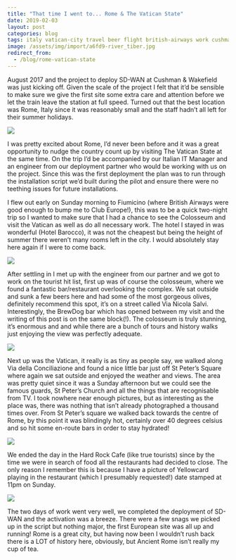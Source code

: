 ```yaml
---
title: "That time I went to... Rome & The Vatican State"
date: 2019-02-03
layout: post
categories: blog
tags: italy vatican-city travel beer flight british-airways work cushman
image: /assets/img/import/a6fd9-river_tiber.jpg
redirect_from:
  - /blog/rome-vatican-state
---
```


August 2017 and the project to deploy SD-WAN at Cushman & Wakefield was just kicking off. Given the scale of the project I felt that it’d be sensible to make sure we give the first site some extra care and attention before we let the train leave the station at full speed. Turned out that the best location was Rome, Italy since it was reasonably small and the staff hadn’t all left for their summer holidays.

![][photo-1]

I was pretty excited about Rome, I’d never been before and it was a great opportunity to nudge the country count up by visiting The Vatican State at the same time. On the trip I’d be accompanied by our Italian IT Manager and an engineer from our deployment partner who would be working with us on the project. Since this was the first deployment the plan was to run through the installation script we’d built during the pilot and ensure there were no teething issues for future installations.

I flew out early on Sunday morning to Fiumicino (where British Airways were good enough to bump me to Club Europe!), this was to be a quick two-night trip so I wanted to make sure that I had a chance to see the Colosseum and visit the Vatican as well as do all necessary work. The hotel I stayed in was wonderful (Hotel Barocco), it was not the cheapest but being the height of summer there weren’t many rooms left in the city. I would absolutely stay here again if I were to come back.

![][photo-2]

After settling in I met up with the engineer from our partner and we got to work on the tourist hit list, first up was of course the colosseum, where we found a fantastic bar/restaurant overlooking the complex. We sat outside and sunk a few beers here and had some of the most gorgeous olives, definitely recommend this spot, it’s on a street called Via Nicola Salvi. Interestingly, the BrewDog bar which has opened between my visit and the writing of this post is on the same block(!). The colosseum is truly stunning, it’s enormous and and while there are a bunch of tours and history walks just enjoying the view was perfectly adequate.

![][photo-3]

Next up was the Vatican, it really is as tiny as people say, we walked along Via della Conciliazione and found a nice little bar just off St Peter’s Square where again we sat outside and enjoyed the weather and views. The area was pretty quiet since it was a Sunday afternoon but we could see the famous guards, St Peter’s Church and all the things that are recognisable from TV. I took nowhere near enough pictures, but as interesting as the place was, there was nothing that isn’t already photographed a thousand times over. From St Peter’s square we walked back towards the centre of Rome, by this point it was blindingly hot, certainly over 40 degrees celsius and so hit some en-route bars in order to stay hydrated!

![][photo-4]

We ended the day in the Hard Rock Cafe (like true tourists) since by the time we were in search of food all the restaurants had decided to close. The only reason I remember this is because I have a picture of Yellowcard playing in the restaurant (which I presumably requested!) date stamped at 11pm on Sunday.

![][photo-5]

The two days of work went very well, we completed the deployment of SD-WAN and the activation was a breeze. There were a few snags we picked up in the script but nothing major, the first European site was all up and running! Rome is a great city, but having now been I wouldn’t rush back there is a LOT of history here, obviously, but Ancient Rome isn’t really my cup of tea.


[photo-1]: /assets/img/import/23ba7-civitavecchia.jpg
[photo-2]: /assets/img/import/88eac-olives.jpg
[photo-3]: /assets/img/import/9acf3-colosseum.jpg
[photo-4]: /assets/img/import/32da4-st_peters.jpg
[photo-5]: /assets/img/import/a6fd9-river_tiber.jpg
